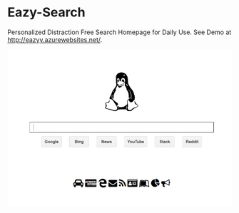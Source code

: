 # Eazy-Search
Personalized Distraction Free Search Homepage for Daily Use. See Demo at http://eazyy.azurewebsites.net/.

![HomePage](https://github.com/vyraun/Eazy-Search/blob/master/snapshot.PNG)
